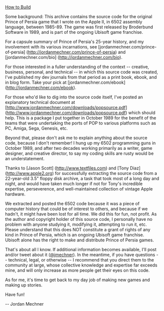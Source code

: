 [How to Build](https://github.com/jmechner/Prince-of-Persia-Apple-II/blob/master/Notes/pop-build.creole#quick-start)

Some background: This archive contains the source code for the original Prince of Persia game that I wrote on the Apple II, in 6502 assembly language, between 1985-89. The game was first released by Broderbund Software in 1989, and is part of the ongoing Ubisoft game franchise.

For a capsule summary of Prince of Persia's 25-year history, and my involvement with its various incarnations, see [jordanmechner.com/prince-of-persia] (http://jordanmechner.com/prince-of-persia) and [jordanmechner.com/bio] (http://jordanmechner.com/bio).

For those interested in a fuller understanding of the context -- creative, business, personal, and technical -- in which this source code was created, I've published my dev journals from that period as a print book, ebook, and in blog form. Take your pick at [jordanmechner.com/ebook] (http://jordanmechner.com/ebook).

For those who'd like to dig into the source code itself, I've posted an explanatory technical document at [http://www.jordanmechner.com/downloads/popsource.pdf]
(http://www.jordanmechner.com/downloads/popsource.pdf) which should help. This is a package I put together in October 1989 for the benefit of the teams that were undertaking the ports of POP to various platforms such as PC, Amiga, Sega, Genesis, etc.

Beyond that, please don't ask me to explain anything about the source code, because I don't remember! I hung up my 6502 programming guns in October 1989, and after two decades working primarily as a writer, game designer, and creative director, to say my coding skills are rusty would be an understatement.

Thanks to [Jason Scott] (http://www.textfiles.com) and [Tony Diaz] (http://www.apple2.org) for successfully extracting the source code from a 22-year-old 3.5" floppy disk archive, a task that took most of a long day and night, and would have taken much longer if not for Tony's incredible expertise, perseverence, and well-maintained collection of vintage Apple hardware. 

We extracted and posted the 6502 code because it was a piece of computer history that could be of interest to others, and because if we hadn't, it might have been lost for all time. We did this for fun, not profit. As the author and copyright holder of this source code, I personally have no problem with anyone studying it, modifying it, attempting to run it, etc. Please understand that this does NOT constitute a grant of rights of any kind in Prince of Persia, which is an ongoing Ubisoft game franchise. Ubisoft alone has the right to make and distribute Prince of Persia games.

That's about all I know. If additional information becomes available, I'll post and/or tweet about it ([@jmechner](https://twitter.com/jmechner)). In the meantime, if you have questions -- technical, legal, or otherwise -- I recommend that you direct them to the community at large, whose collective knowledge and expertise far exceeds mine, and will only increase as more people get their eyes on this code.

As for me, it's time to get back to my day job of making new games and making up stories.

Have fun!

-- Jordan Mechner
